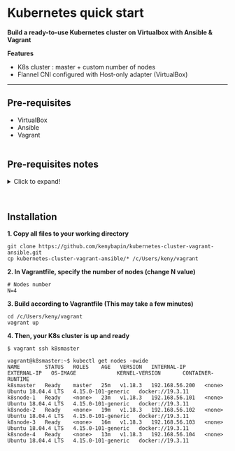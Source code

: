 # Kubernetes quick start
**Build a ready-to-use Kubernetes cluster on Virtualbox with Ansible & Vagrant**

**Features**  
- K8s cluster : master + custom number of nodes
- Flannel CNI configured with Host-only adapter (VirtualBox) 
___
## Pre-requisites
- VirtualBox
- Ansible
- Vagrant
<br><br>

## Pre-requisites notes 
<details>
  <summary>Click to expand!</summary>

<br>
Ansible

```
1. Installation

$ sudo apt-get update && sudo apt-get upgrade && sudo apt-get autoremove
$ sudo apt-get install ansible
$ sudo apt-get install -y python-pip libssl-dev

2. Check installation

$ which ansible
$ ansible --version

  2.1 Create a new test playbook: ansible-test.yml

---
- hosts: localhost
  tasks:
    - debug: msg="Ansible is working!"

  2.2 Run the playbook

$ ansible-playbook ansible-test.yml --connection=local

# Note: Ansible might warn about no inventory file being present, but since you're using --connection=local, the localhost host should automatically work.
```

<br>
Vagrant

```
1. Installation

## Linux

# Install vagrant debian package https://www.vagrantup.com/downloads

$ wget https://releases.hashicorp.com/vagrant/2.2.9/vagrant_2.2.9_x86_64.deb
$ sudo dpkg -i vagrant_2.2.9_x86_64.deb
$ sudo apt-get -y install libvirt-dev

## Windows

# Install vagrant for windows https://www.vagrantup.com/downloads
# For WSL1 users, export or add these commands to your shell (~/.bashrc or ~/.zshrc)

$ export PATH="$PATH:/mnt/c/Program Files/Oracle/VirtualBox"
$ export VAGRANT_WSL_ENABLE_WINDOWS_ACCESS="1"

# Then, reboot your machine.

# Note: Unfortunately, WSL2 is not yet compatible with Vagrant. You'll have to disable WSL2 + Hyper-V, then revert your WSL dist. to WSL1

2. Check installation

Create a new VirtualBox VM

$ vagrant --version
$ vagrant init alpine/alpine64
$ vagrant up
```

</details>

&nbsp;

## Installation
**1. Copy all files to your working directory**  
```
git clone https://github.com/kenybapin/kubernetes-cluster-vagrant-ansible.git
cp kubernetes-cluster-vagrant-ansible/* /c/Users/keny/vagrant
```
**2. In Vagrantfile, specify the number of nodes (change N value)**
```
# Nodes number
N=4
```
**3. Build according to Vagrantfile (This may take a few minutes)**
```
cd /c/Users/keny/vagrant
vagrant up
```
**4. Then, your K8s cluster is up and ready**
```
$ vagrant ssh k8smaster

vagrant@k8smaster:~$ kubectl get nodes -owide
NAME        STATUS   ROLES    AGE   VERSION   INTERNAL-IP      EXTERNAL-IP   OS-IMAGE             KERNEL-VERSION       CONTAINER-RUNTIME
k8smaster   Ready    master   25m   v1.18.3   192.168.56.200   <none>        Ubuntu 18.04.4 LTS   4.15.0-101-generic   docker://19.3.11
k8snode-1   Ready    <none>   23m   v1.18.3   192.168.56.101   <none>        Ubuntu 18.04.4 LTS   4.15.0-101-generic   docker://19.3.11
k8snode-2   Ready    <none>   19m   v1.18.3   192.168.56.102   <none>        Ubuntu 18.04.4 LTS   4.15.0-101-generic   docker://19.3.11
k8snode-3   Ready    <none>   16m   v1.18.3   192.168.56.103   <none>        Ubuntu 18.04.4 LTS   4.15.0-101-generic   docker://19.3.11
k8snode-4   Ready    <none>   13m   v1.18.3   192.168.56.104   <none>        Ubuntu 18.04.4 LTS   4.15.0-101-generic   docker://19.3.11
```
